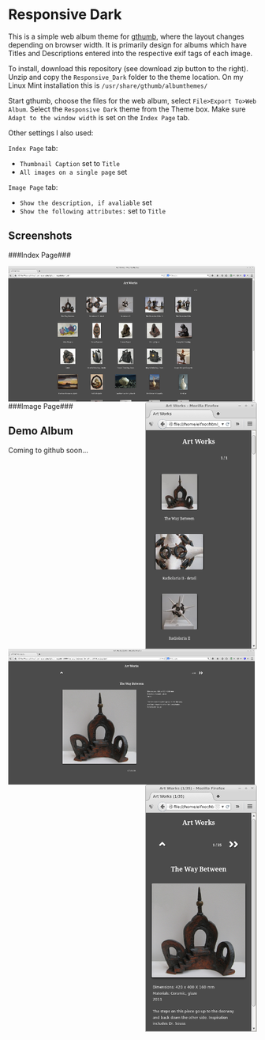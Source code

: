 Responsive Dark
=======================

This is a simple web album theme for [gthumb](https://wiki.gnome.org/Apps/gthumb), where the layout changes depending on browser width. It is primarily design for albums which have Titles and Descriptions entered into the respective exif tags of each image.

To install, download this repository (see download zip button to the right). Unzip and copy the `Responsive_Dark` folder to the theme location. On my Linux Mint installation this is `/usr/share/gthumb/albumthemes/`

Start gthumb, choose the files for the web album, select `File>Export To>Web Album`. Select the `Responsive Dark` theme from the Theme box. Make sure `Adapt to the window width` is set on the `Index Page` tab.

Other settings I also used:

`Index Page` tab:

*  `Thumbnail Caption`  set to `Title`
*  `All images on a single page` set

`Image Page` tab:

*  `Show the description, if avaliable` set
*  `Show the following attributes:` set to `Title`

Screenshots
---------

###Index Page###

<img align="left" src="index_wide_screen.png" alt="index wide screen" />


<img align="right" src="index_narrow_screen.png" alt="index narrow screen" />

###Image Page###

<img align="left" src="image_wide_screen.png" alt="index wide screen"/>


<img align="right" src="image_narrow_screen.png" alt="index narrow screen" />



Demo Album
---------

Coming to github soon...



